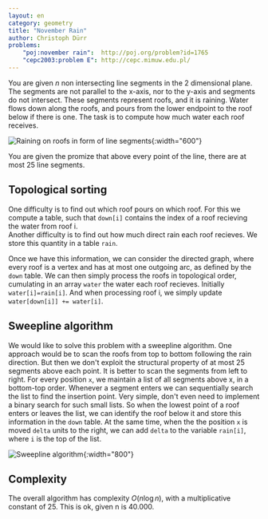 ```yaml
---
layout: en
category: geometry
title: "November Rain"
author: Christoph Dürr
problems:
    "poj:november rain":  http://poj.org/problem?id=1765
    "cepc2003:problem E": http://cepc.mimuw.edu.pl/
---
```


You are given $n$ non intersecting line segments in the 2 dimensional plane.
The segments are not parallel to the x-axis, nor to the y-axis and segments do not intersect.
These segments represent roofs, and it is raining. Water flows down along the roofs, and pours from the lower endpoint to the roof below if there is one. The task is to compute how much water each roof receives.

![Raining on roofs in form of line segments]({{site.images}}november_rain_original.jpg){:width="600"}

You are given the promize that above every point of the line, there are at most 25 line segments.

## Topological sorting

One difficulty is to find out which roof pours on which roof. For this we compute a table, such that `down[i]` contains the index of a roof recieving the water from roof i.  
Another difficulty is to find out how much direct rain each roof recieves.  We store this quantity in a  table `rain`.

Once we have this information, we can consider the directed graph, where every roof is a vertex and has at most one outgoing arc, as defined by the `down` table.  We can then simply process the roofs in topological order, cumulating in an array `water` the water each roof recieves.  Initially `water[i]=rain[i]`. And when processing roof i, we simply update `water[down[i]] += water[i]`.

## Sweepline algorithm

We would like to solve this problem with a sweepline algorithm. One approach would be to scan the roofs from top to bottom following the rain direction.  But then we don't exploit the structural property of at most 25 segments above each point.  It is better to scan the segments from left to right. For every position `x`, we maintain a list of all segments above x, in a bottom-top order.  Whenever a segment enters we can sequentially search the list to find the insertion point. Very simple, don't even need to implement a binary search for such small lists.  So when the lowest point of a roof enters or leaves the list, we can identify the roof below it and store this information in the `down` table.  At the same time, when the the position `x`  is moved `delta` units to the right, we can add `delta` to the variable `rain[i]`, where `i` is the top of the list.


![Sweepline algorithm]({{site.images}}november_rain.svg){:width="800"}

## Complexity

The overall algorithm has complexity $O(n \log n)$, with a multiplicative constant of 25.  This is ok, given n is 40.000.

